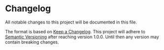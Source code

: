 # Changelog

All notable changes to this project will be documented in this file.

The format is based on [Keep a Changelog](https://keepachangelog.com/en/1.0.0/). This project will adhere
to [Semantic Versioning](https://semver.org/spec/v2.0.0.html) after reaching version 1.0.0. Until then any version may
contain breaking changes.
